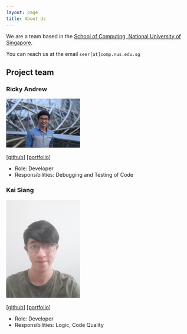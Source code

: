 ```yaml
---
layout: page
title: About Us
---
```


We are a team based in the [School of Computing, National University of Singapore](http://www.comp.nus.edu.sg).

You can reach us at the email `seer[at]comp.nus.edu.sg`

## Project team

### Ricky Andrew

<img src="images/ricky.png" width="200px">

[[github](https://github.com/rickyaandrew)]
[[portfolio](team/ricky.md)]

* Role: Developer
* Responsibilities: Debugging and Testing of Code

### Kai Siang

<img src="images/kslui99.png" width="200px">

[[github](https://github.com/kslui99)]
[[portfolio](team/kaisiang.md)]

* Role: Developer
* Responsibilities: Logic, Code Quality

